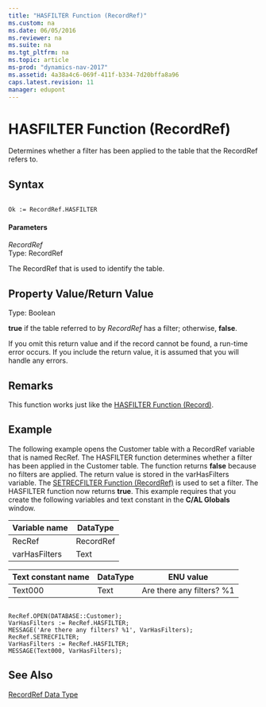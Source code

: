 ```yaml
---
title: "HASFILTER Function (RecordRef)"
ms.custom: na
ms.date: 06/05/2016
ms.reviewer: na
ms.suite: na
ms.tgt_pltfrm: na
ms.topic: article
ms-prod: "dynamics-nav-2017"
ms.assetid: 4a38a4c6-069f-411f-b334-7d20bffa8a96
caps.latest.revision: 11
manager: edupont
---
```

# HASFILTER Function (RecordRef)
Determines whether a filter has been applied to the table that the RecordRef refers to.  
  
## Syntax  
  
```  
  
Ok := RecordRef.HASFILTER  
```  
  
#### Parameters  
 *RecordRef*  
 Type: RecordRef  
  
 The RecordRef that is used to identify the table.  
  
## Property Value\/Return Value  
 Type: Boolean  
  
 **true** if the table referred to by *RecordRef* has a filter; otherwise, **false**.  
  
 If you omit this return value and if the record cannot be found, a run\-time error occurs. If you include the return value, it is assumed that you will handle any errors.  
  
## Remarks  
 This function works just like the [HASFILTER Function \(Record\)](HASFILTER-Function--Record-.md).  
  
## Example  
 The following example opens the Customer table with a RecordRef variable that is named RecRef. The HASFILTER function determines whether a filter has been applied in the Customer table. The function returns **false** because no filters are applied. The return value is stored in the varHasFilters variable. The [SETRECFILTER Function \(RecordRef\)](SETRECFILTER-Function--RecordRef-.md) is used to set a filter. The HASFILTER function now returns **true**. This example requires that you create the following variables and text constant in the **C\/AL Globals** window.  
  
|Variable name|DataType|  
|-------------------|--------------|  
|RecRef|RecordRef|  
|varHasFilters|Text|  
  
|Text constant name|DataType|ENU value|  
|------------------------|--------------|---------------|  
|Text000|Text|Are there any filters? %1|  
  
```  
  
RecRef.OPEN(DATABASE::Customer);  
VarHasFilters := RecRef.HASFILTER;  
MESSAGE('Are there any filters? %1', VarHasFilters);  
RecRef.SETRECFILTER;  
VarHasFilters := RecRef.HASFILTER;  
MESSAGE(Text000, VarHasFilters);  
```  
  
## See Also  
 [RecordRef Data Type](RecordRef-Data-Type.md)